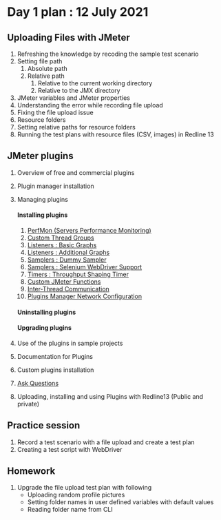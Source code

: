 # Day 1 plan : 12 July 2021

## Uploading Files with JMeter

1. Refreshing the knowledge by recoding the sample test scenario
2. Setting file path 
   1. Absolute path
   2. Relative path 
         1. Relative to the current working directory 
         2. Relative to the JMX directory 
3. JMeter variables and JMeter properties
4. Understanding the error while recording file upload
5. Fixing the file upload issue
6. Resource folders
7. Setting relative paths for resource folders
8. Running the test plans with resource files (CSV, images) in Redline 13

## JMeter plugins

1. Overview of free and commercial plugins
2. Plugin manager installation
3. Managing plugins
   #### Installing plugins
    1. [PerfMon (Servers Performance Monitoring)]( https://jmeter-plugins.org/wiki/PerfMon/)
    2. [Custom Thread Groups](https://jmeter-plugins.org/wiki/ConcurrencyThreadGroup/)
    3. [Listeners : Basic Graphs](https://jmeter-plugins.org/wiki/ResponseTimesOverTime/)
    4. [Listeners : Additional Graphs](https://jmeter-plugins.org/wiki/ResponseCodesPerSecond/)
    5. [Samplers : Dummy Sampler]( https://jmeter-plugins.org/wiki/DummySampler/)
    6. [Samplers : Selenium WebDriver Support](https://github.com/undera/jmeter-plugins-webdriver)
    7. [Timers : Throughput Shaping Timer]( https://jmeter-plugins.org/wiki/ThroughputShapingTimer/)
    8. [Custom JMeter Functions](https://jmeter-plugins.org/wiki/Functions/)
    9. [Inter-Thread Communication](https://jmeter-plugins.org/wiki/InterThreadCommunication/)
    10. [Plugins Manager Network Configuration](https://jmeter-plugins.org/wiki/PluginsManagerNetworkConfiguration/)
   #### Uninstalling plugins
   #### Upgrading plugins

4. Use of the plugins in sample projects
5. Documentation for Plugins
6. Custom plugins installation
8. [Ask Questions](https://groups.google.com/g/jmeter-plugins)
7. Uploading, installing and using Plugins with Redline13 (Public and private)


## Practice session 
1. Record a test scenario with a file upload and create a test plan 
2. Creating a test script with WebDriver 


## Homework 
1. Upgrade the file upload test plan with following 
   * Uploading random profile pictures 
   * Setting folder names in user defined variables with default values
   * Reading  folder name from CLI
